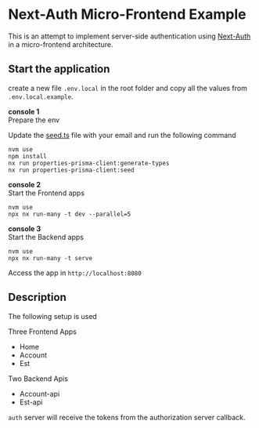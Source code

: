 # Next-Auth Micro-Frontend Example
This is an attempt to implement server-side authentication using [Next-Auth](https://authjs.dev/) in a micro-frontend architecture.

## Start the application

create a new file `.env.local` in the root folder and copy all the values from `.env.local.example`.

**console 1**  
Prepare the env  

Update the [seed.ts](libs/properties-prisma-client/prisma/seed/seed.ts) file with your email and run the following command

```
nvm use
npm install
nx run properties-prisma-client:generate-types
nx run properties-prisma-client:seed
```

**console 2**  
Start the Frontend apps
```
nvm use
npx nx run-many -t dev --parallel=5
```

**console 3**  
Start the Backend apps

```
nvm use
npx nx run-many -t serve
```

Access the app in `http://localhost:8080`

## Description
The following setup is used

Three Frontend Apps
- Home
- Account
- Est

Two Backend Apis
- Account-api
- Est-api

`auth` server will receive the tokens from the authorization server callback.
